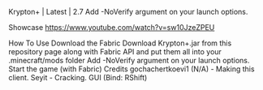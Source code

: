 Krypton+ | Latest | 2.7
Add -NoVerify argument on your launch options.

Showcase
https://www.youtube.com/watch?v=sw10JzeZPEU

How To Use
Download the Fabric
Download Krypton+.jar from this repository page along with Fabric API and put them all into your .minecraft/mods folder
Add -NoVerify argument on your launch options.
Start the game (with Fabric)
Credits
gochachertkoevi1 (N/A) - Making this client.
Seyit - Cracking.
GUI (Bind: RShift)
